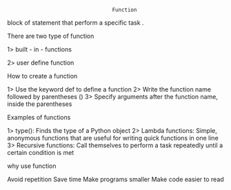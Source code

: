                                       Function 

block of statement that perform a specific task .

There are two type of function 
 
 1> built - in - functions

 2> user define function 

 
How to create a function 

1> Use the keyword def to define a function
2> Write the function name followed by parentheses ()
3> Specify arguments after the function name, inside the parentheses

Examples of functions

1> type(): Finds the type of a Python object 
2> Lambda functions: Simple, anonymous functions that are useful for writing quick functions in one line 
3> Recursive functions: Call themselves to perform a task repeatedly until a certain condition is met 

why use function 

Avoid repetition
Save time
Make programs smaller
Make code easier to read